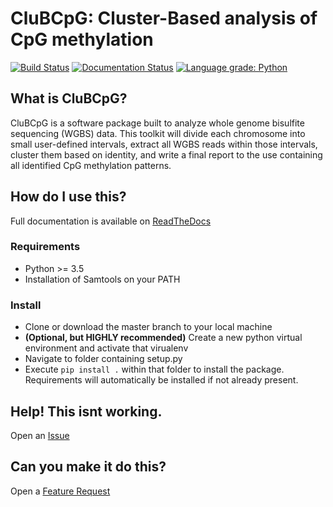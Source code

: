 # CluBCpG: Cluster-Based analysis of CpG methylation

[![Build Status](https://travis-ci.com/waterlandlab/CluBCpG.svg?branch=master)](https://travis-ci.com/waterlandlab/CluBCpG)
[![Documentation Status](https://readthedocs.org/projects/clubcpg/badge/?version=latest)](https://clubcpg.readthedocs.io/en/latest/?badge=latest)
[![Language grade: Python](https://img.shields.io/lgtm/grade/python/g/waterlandlab/CluBCpG.svg?logo=lgtm&logoWidth=18)](https://lgtm.com/projects/g/waterlandlab/CluBCpG/context:python)


## What is CluBCpG?
CluBCpG is a software package built to analyze whole genome bisulfite sequencing (WGBS) data. This toolkit will divide each chromosome into small user-defined intervals, extract all WGBS reads within those intervals, cluster them based on identity, and write a final report to the use containing all identified CpG methylation patterns.

## How do I use this?
Full documentation is available on [ReadTheDocs](https://clubcpg.readthedocs.io/en/latest/index.html)

### Requirements
* Python >= 3.5
* Installation of Samtools on your PATH

### Install
* Clone or download the master branch to your local machine
* __(Optional, but HIGHLY recommended)__ Create a new python virtual environment and activate that virualenv
* Navigate to folder containing setup.py
* Execute `pip install .` within that folder to install the package. Requirements will automatically be installed if not already present.

## Help! This isnt working.
Open an [Issue](https://github.com/waterlandlab/CluBCpG/issues/new/choose)

## Can you make it do this?
Open a [Feature Request](https://github.com/waterlandlab/CluBCpG/issues/new/choose)
